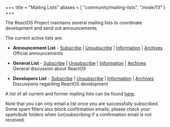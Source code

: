 +++
title = "Mailing Lists"
aliases = [ "community/mailing-lists", "/node/13" ]
+++

The ReactOS Project maintains several mailing lists to coordinate development and send out announcements.

The current active lists are:

* **Announcement List** - [Subscribe](mailto:ros-announce-subscribe@reactos.org) | [Unsubscribe](mailto:ros-announce-unsubscribe@reactos.org) | [Information](/mailman/listinfo/ros-announce) | [Archives](/archives/public/ros-announce)<br>
  Official announcements

* **General List** - [Subscribe](mailto:ros-general-subscribe@reactos.org) | [Unsubscribe](mailto:ros-general-unsubscribe@reactos.org) | [Information](/mailman/listinfo/ros-general) | [Archives](/archives/public/ros-general)<br>
  General discussion about ReactOS

* **Developers List** - [Subscribe](mailto:ros-dev-subscribe@reactos.org) | [Unsubscribe](mailto:ros-dev-unsubscribe@reactos.org) | [Information](/mailman/listinfo/ros-dev) | [Archives](/archives/public/ros-dev)<br>
  Discussions regarding ReactOS development

A list of all current and former mailing lists can be found [here](/mailman/listinfo).

Note that you can only email a list once you are successfully subscribed.
Some spam filters also block confirmation emails; please check your spam/bulk folders when (un)subscribing if a confirmation email is not received.
